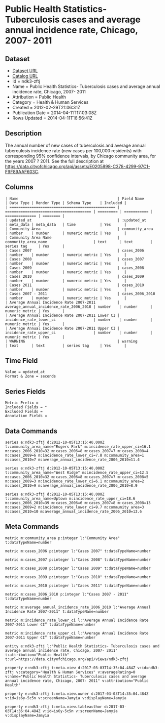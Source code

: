 # Public Health Statistics- Tuberculosis cases and average annual incidence rate, Chicago, 2007- 2011

## Dataset

* [Dataset URL](https://data.cityofchicago.org/api/views/ndk3-zftj/rows.json?accessType=DOWNLOAD)
* [Catalog URL](https://catalog.data.gov/dataset/public-health-statistics-tuberculosis-cases-and-average-annual-incidence-rate-chicago-2007-4fe37)
* Id = ndk3-zftj
* Name = Public Health Statistics- Tuberculosis cases and average annual incidence rate, Chicago, 2007- 2011
* Attribution = Public Health
* Category = Health & Human Services
* Created = 2012-02-29T21:06:31Z
* Publication Date = 2014-04-11T17:03:08Z
* Rows Updated = 2014-04-11T16:56:41Z

## Description

The annual number of new cases of tuberculosis and average annual tuberculosis incidence rate (new cases per 100,000 residents) with corresponding 95% confidence intervals, by Chicago community area, for the years 2007 ? 2011.  See the full description at https://data.cityofchicago.org/api/assets/E0205898-C378-4299-97C1-F9F89AAF603C.

## Columns

```ls
| Name                                             | Field Name                              | Data Type | Render Type | Schema Type    | Included | 
| ================================================ | ======================================= | ========= | =========== | ============== | ======== | 
| updated_at                                       | :updated_at                             | meta_data | meta_data   | time           | Yes      | 
| Community Area                                   | community_area                          | number    | number      | numeric metric | Yes      | 
| Community Area Name                              | community_area_name                     | text      | text        | series tag     | Yes      | 
| Cases 2007                                       | cases_2006                              | number    | number      | numeric metric | Yes      | 
| Cases 2008                                       | cases_2007                              | number    | number      | numeric metric | Yes      | 
| Cases 2009                                       | cases_2008                              | number    | number      | numeric metric | Yes      | 
| Cases 2010                                       | cases_2009                              | number    | number      | numeric metric | Yes      | 
| Cases 2011                                       | cases_2010                              | number    | number      | numeric metric | Yes      | 
| Cases 2007 - 2011                                | cases_2006_2010                         | number    | number      | numeric metric | Yes      | 
| Average Annual Incidence Rate 2007-2011          | average_annual_incidence_rate_2006_2010 | number    | number      | numeric metric | Yes      | 
| Average Annual Incidence Rate 2007-2011 Lower CI | incidence_rate_lower_ci                 | number    | number      | numeric metric | Yes      | 
| Average Annual Incidence Rate 2007-2011 Upper CI | incidence_rate_upper_ci                 | number    | number      | numeric metric | Yes      | 
| WARNING                                          | warning                                 | text      | text        | series tag     | Yes      | 
```

## Time Field

```ls
Value = updated_at
Format & Zone = seconds
```

## Series Fields

```ls
Metric Prefix = 
Included Fields = *
Excluded Fields = 
Annotation Fields = 
```

## Data Commands

```ls
series e:ndk3-zftj d:2012-10-05T13:15:40.000Z t:community_area_name="Rogers Park" m:incidence_rate_upper_ci=16.1 m:cases_2006_2010=32 m:cases_2006=8 m:cases_2007=7 m:cases_2008=4 m:cases_2009=6 m:incidence_rate_lower_ci=7.8 m:community_area=1 m:cases_2010=7 m:average_annual_incidence_rate_2006_2010=11.4

series e:ndk3-zftj d:2012-10-05T13:15:40.000Z t:community_area_name="West Ridge" m:incidence_rate_upper_ci=12.5 m:cases_2006_2010=32 m:cases_2006=8 m:cases_2007=7 m:cases_2008=5 m:cases_2009=3 m:incidence_rate_lower_ci=6.1 m:community_area=2 m:cases_2010=9 m:average_annual_incidence_rate_2006_2010=8.9

series e:ndk3-zftj d:2012-10-05T13:15:40.000Z t:community_area_name=Uptown m:incidence_rate_upper_ci=18.6 m:cases_2006_2010=39 m:cases_2006=6 m:cases_2007=8 m:cases_2008=13 m:cases_2009=2 m:incidence_rate_lower_ci=9.7 m:community_area=3 m:cases_2010=10 m:average_annual_incidence_rate_2006_2010=13.6
```

## Meta Commands

```ls
metric m:community_area p:integer l:"Community Area" t:dataTypeName=number

metric m:cases_2006 p:integer l:"Cases 2007" t:dataTypeName=number

metric m:cases_2007 p:integer l:"Cases 2008" t:dataTypeName=number

metric m:cases_2008 p:integer l:"Cases 2009" t:dataTypeName=number

metric m:cases_2009 p:integer l:"Cases 2010" t:dataTypeName=number

metric m:cases_2010 p:integer l:"Cases 2011" t:dataTypeName=number

metric m:cases_2006_2010 p:integer l:"Cases 2007 - 2011" t:dataTypeName=number

metric m:average_annual_incidence_rate_2006_2010 l:"Average Annual Incidence Rate 2007-2011" t:dataTypeName=number

metric m:incidence_rate_lower_ci l:"Average Annual Incidence Rate 2007-2011 Lower CI" t:dataTypeName=number

metric m:incidence_rate_upper_ci l:"Average Annual Incidence Rate 2007-2011 Upper CI" t:dataTypeName=number

entity e:ndk3-zftj l:"Public Health Statistics- Tuberculosis cases and average annual incidence rate, Chicago, 2007- 2011" t:attribution="Public Health" t:url=https://data.cityofchicago.org/api/views/ndk3-zftj

property e:ndk3-zftj t:meta.view d:2017-03-03T14:35:04.484Z v:id=ndk3-zftj v:category="Health & Human Services" v:averageRating=0 v:name="Public Health Statistics- Tuberculosis cases and average annual incidence rate, Chicago, 2007- 2011" v:attribution="Public Health"

property e:ndk3-zftj t:meta.view.owner d:2017-03-03T14:35:04.484Z v:id=is6y-5c5n v:screenName=Jamyia v:displayName=Jamyia

property e:ndk3-zftj t:meta.view.tableauthor d:2017-03-03T14:35:04.484Z v:id=is6y-5c5n v:screenName=Jamyia v:displayName=Jamyia
```